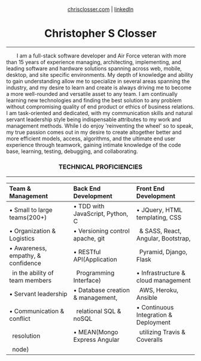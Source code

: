 <p align="center">
  <a href="https://chrisclosser.herokuapp.com">
    chrisclosser.com</a> |
  <a href="https://www.linkedin.com/in/christophersclosser">
    linkedIn</a>
</p>

<h1 align="center">Christopher S Closser</h1>
<hr>
<p>
  &emsp;&emsp;I am a full-stack software developer and Air Force veteran with more than 15 years of experience managing, architecting, implementing, and leading software and hardware solutions spanning across web, mobile, desktop, and site specific environments. My depth of knowledge and ability to gain understanding allow me to specialize in several areas spanning the industry, and my desire to learn and create is always driving me to become a more well-rounded and versatile asset to any team. I am continually learning new technologies and finding the best solution to any problem without compromising quality of end product or ethics of business relations. I am task-oriented and dedicated, with my communication skills and natural servant leadership style being indispensable attributes to my work and management methods. While I do enjoy 'reinventing the wheel' so to speak, my true passion comes out in my desire to create altogether better and more efficient  models, access, algorithms, and the ultimate end user experience through teamwork, gaining intimate knowledge of the code base, learning, testing, debugging, and collaborating.
</p>
<h3 align="center">
  TECHNICAL PROFICIENCIES
</h3>
<hr>

Team & Management | Back End Development | Front End Development
:--|:--|:--
• Small to large teams(200+)|• TDD with JavaScript, Python, C|• JQuery, HTML templating, CSS
• Organization & Logistics|• Versioning control apache, git|&ensp;& SASS, React, Angular, Bootstrap,
• Awareness, empathy, & confidence|• RESTful API(Application|&ensp;Pyramid,  Django, Flask
&ensp;in the ability of  team members|&ensp;Programming Interface)|• Infrastructure & cloud management
• Servant leadership|• Database creation & management,|&ensp;AWS, Heroku, Ansible
• Communication & conflict|&ensp;relational SQL & noSQL|• Continuous Integration & Deployment
&ensp;resolution|• MEAN(Mongo Express Angular|&ensp;utilizing Travis & Coveralls
 |&ensp;node)|
